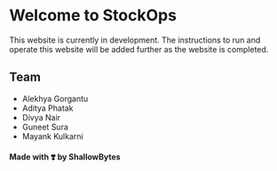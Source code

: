 # Welcome to StockOps

This website is currently in development.
The instructions to run and operate this website will be added further as the website is completed.

## Team

- Alekhya Gorgantu
- Aditya Phatak
- Divya Nair
- Guneet Sura
- Mayank Kulkarni

#### Made with ❣️ by ShallowBytes
